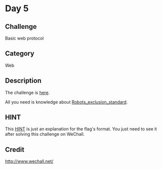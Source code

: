 # Day 5

## Challenge
Basic web protocol

## Category
Web

## Description
The challenge is [here](http://www.wechall.net/challenge/training/www/robots/index.php).

All you need is knowledge about [Robots_exclusion_standard](https://en.wikipedia.org/wiki/Robots_exclusion_standard).

## HINT
This [HINT](./HINT.md) is just an explanation for the flag's format. You just need to see it after solving this challenge on WeChall.

## Credit
<http://www.wechall.net/>
